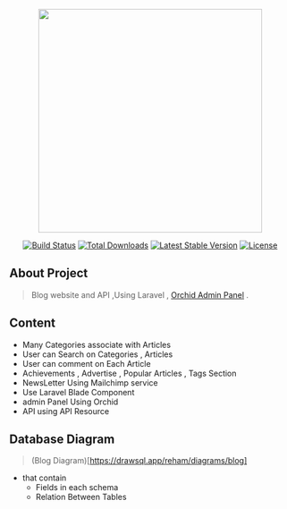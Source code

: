 <p align="center"><a href="https://laravel.com" target="_blank"><img src="https://raw.githubusercontent.com/laravel/art/master/logo-lockup/5%20SVG/2%20CMYK/1%20Full%20Color/laravel-logolockup-cmyk-red.svg" width="400"></a></p>

<p align="center">
<a href="https://travis-ci.org/laravel/framework"><img src="https://travis-ci.org/laravel/framework.svg" alt="Build Status"></a>
<a href="https://packagist.org/packages/laravel/framework"><img src="https://img.shields.io/packagist/dt/laravel/framework" alt="Total Downloads"></a>
<a href="https://packagist.org/packages/laravel/framework"><img src="https://img.shields.io/packagist/v/laravel/framework" alt="Latest Stable Version"></a>
<a href="https://packagist.org/packages/laravel/framework"><img src="https://img.shields.io/packagist/l/laravel/framework" alt="License"></a>
</p>

## About Project

> Blog website and API ,Using Laravel , [Orchid Admin Panel](https://orchid.software/) .

## Content

-   Many Categories associate with Articles
-   User can Search on Categories , Articles
-   User can comment on Each Article
-   Achievements , Advertise , Popular Articles , Tags Section
-   NewsLetter Using Mailchimp service
-   Use Laravel Blade Component
-   admin Panel Using Orchid
-   API using API Resource

## Database Diagram

> (Blog Diagram)[https://drawsql.app/reham/diagrams/blog]

-   that contain
    -   Fields in each schema
    -   Relation Between Tables
